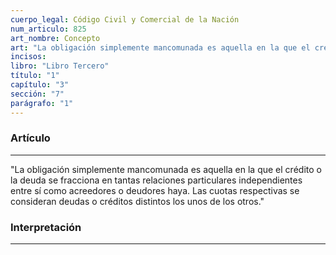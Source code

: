 ```yaml
---
cuerpo_legal: Código Civil y Comercial de la Nación
num_articulo: 825
art_nombre: Concepto
art: "La obligación simplemente mancomunada es aquella en la que el crédito o la deuda se fracciona en tantas relaciones particulares independientes entre sí como acreedores o deudores haya. Las cuotas respectivas se consideran deudas o créditos distintos los unos de los otros."
incisos: 
libro: "Libro Tercero"
título: "1"
capítulo: "3"
sección: "7"
parágrafo: "1"
---
```

### Artículo
---
"La obligación simplemente mancomunada es aquella en la que el crédito o la deuda se fracciona en tantas relaciones particulares independientes entre sí como acreedores o deudores haya. Las cuotas respectivas se consideran deudas o créditos distintos los unos de los otros."


### Interpretación
---
